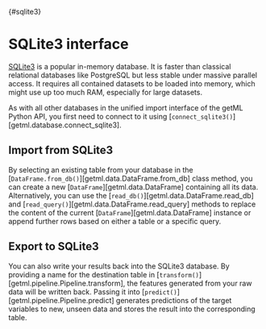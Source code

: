 [](){#sqlite3}
# SQLite3 interface

[SQLite3](https://sqlite.org/index.html) is a popular in-memory database. It is faster than classical relational databases like PostgreSQL but less stable under massive parallel access. It requires all contained datasets to be loaded into memory, which might use up too much RAM, especially for large datasets.

As with all other databases in the unified import interface of the getML Python API, you first need to connect to it using [`connect_sqlite3()`][getml.database.connect_sqlite3].

## Import from SQLite3

By selecting an existing table from your database in the [`DataFrame.from_db()`][getml.data.DataFrame.from_db] class method, you can create a new [`DataFrame`][getml.data.DataFrame] containing all its data.
Alternatively, you can use the [`read_db()`][getml.data.DataFrame.read_db] and [`read_query()`][getml.data.DataFrame.read_query] methods to replace the content of the current [`DataFrame`][getml.data.DataFrame] instance or append further rows based on either a table or a specific query.

## Export to SQLite3

You can also write your results back into the SQLite3 database. By providing a name for the destination table in [`transform()`][getml.pipeline.Pipeline.transform], the features generated from your raw data will be written back. Passing it into [`predict()`][getml.pipeline.Pipeline.predict] generates predictions of the target variables to new, unseen data and stores the result into the corresponding table.

